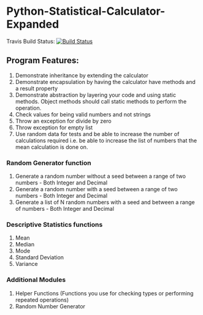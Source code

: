 # Python-Statistical-Calculator-Expanded
Travis Build Status: [![Build Status](https://app.travis-ci.com/rs228-njit/python-stats-calculator.svg?branch=master)](https://app.travis-ci.com/rs228-njit/python-stats-calculator)

## Program Features:
1. Demonstrate inheritance by extending the calculator
2. Demonstrate encapsulation by having the calculator have methods and a result property
3. Demonstrate abstraction by layering your code and using static methods.  Object methods should call static methods to perform the operation.
4. Check values for being valid numbers and not strings
5. Throw an exception for divide by zero 
6. Throw exception for empty list
7. Use random data for tests and be able to increase the number of calculations required i.e. be able to increase the list of numbers that the mean calculation is done on.

### Random Generator function
1. Generate a random number without a seed between a range of two numbers - Both Integer and Decimal
2. Generate a random number with a seed between a range of two numbers - Both Integer and Decimal
3. Generate a list of N random numbers with a seed and between a range of numbers - Both Integer and Decimal

### Descriptive Statistics functions
1. Mean
2. Median
3. Mode
4. Standard Deviation
5. Variance


### Additional Modules
1. Helper Functions (Functions you use for checking types or performing repeated operations)
2. Random Number Generator

